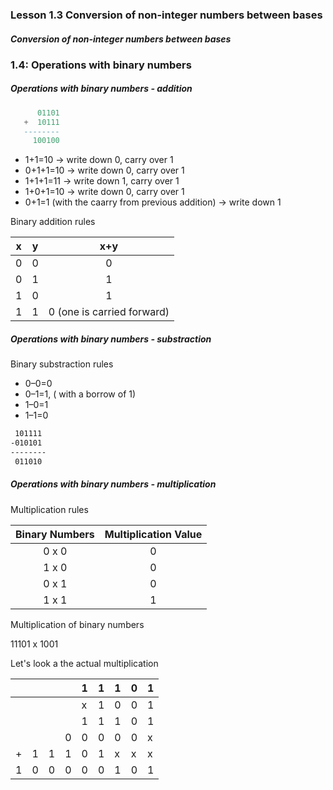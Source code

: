 

### Lesson 1.3 Conversion of non-integer numbers between bases

<h5>Conversion of non-integer numbers between bases</h5>

### 1.4: Operations with binary numbers

<h5>Operations with binary numbers - addition</h5>

```lua
      01101
   +  10111
   --------
     100100
```

- 1+1=10 → write down 0, carry over 1
- 0+1+1=10 -> write down 0, carry over 1
- 1+1+1=11 -> write down 1, carry over 1
- 1+0+1=10 -> write down 0, carry over 1
- 0+1=1 (with the caarry from previous addition) -> write down 1

Binary addition rules

| x  | y  | x+y  |   
|:---:|:---:|:---:|
|  0  | 0  | 0  |  
|  0 | 1  | 1  |
|  1 | 0  | 1  |
|  1 | 1  | 0 (one is carried forward)  |

<h5>Operations with binary numbers - substraction</h5>

Binary substraction rules
- 0–0=0
- 0–1=1, ( with a borrow of 1)
- 1–0=1
- 1–1=0

```markdown
 101111
-010101
--------
 011010
```

<h5>Operations with binary numbers - multiplication</h5>

Multiplication rules 

| Binary Numbers  | Multiplication Value  |
|:---:|:---:|
|  0 x 0  | 0  |  
|  1 x 0  | 0  |
|  0 x 1 | 0  |
|  1 x 1 | 1  |


Multiplication of binary numbers

11101 x 1001

Let's look a the actual multiplication

|   |   |   |   | 1 | 1 | 1 | 0 | 1 |
|---|---|---|---|---|---|---|---|---|
|   |   |   |   | x | 1 | 0 | 0 | 1 |
|   |   |   |   | 1 | 1 | 1 | 0 | 1 |
|   |   |   | 0 | 0 | 0 | 0 | 0 | x |
| + | 1 | 1 | 1 | 0 | 1 | x | x | x |
| 1 | 0 | 0 | 0 | 0 | 0 | 1 | 0 | 1 |








